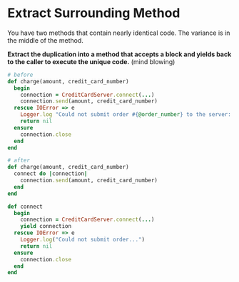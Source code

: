 # Extract Surrounding Method

You have two methods that contain nearly identical code. The variance is in the middle of the method.

**Extract the duplication into a method that accepts a block and yields back to the caller to execute the unique code.** (mind blowing)

```ruby
# before
def charge(amount, credit_card_number)
  begin
    connection = CreditCardServer.connect(...)
    connection.send(amount, credit_card_number)
  rescue IOError => e
    Logger.log "Could not submit order #{@order_number} to the server: #{e}"
    return nil
  ensure
    connection.close
  end
end

# after
def charge(amount, credit_card_number)
  connect do |connection|
    connection.send(amount, credit_card_number)
  end
end

def connect
  begin
    connection = CreditCardServer.connect(...)
    yield connection
  rescue IOError => e
    Logger.log("Could not submit order...")
    return nil
  ensure
    connection.close
  end
end
```
